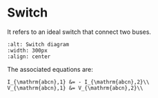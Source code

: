 # Switch

It refers to an ideal switch that connect two buses.

```{image}  /_static/Switch.svg
:alt: Switch diagram
:width: 300px
:align: center
```

The associated equations are:
```{math}
I_{\mathrm{abcn},1} &= - I_{\mathrm{abcn},2}\\
V_{\mathrm{abcn},1} &= V_{\mathrm{abcn},2}\\
```
